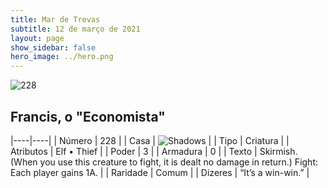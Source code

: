 ```yaml
---
title: Mar de Trevas
subtitle: 12 de março de 2021
layout: page
show_sidebar: false
hero_image: ../hero.png
---
```


![228](https://cdn.keyforgegame.com/media/card_front/pt/496_228_R5WCF2X522H2_pt.png)

## Francis, o "Economista"

|----|----|
| Número | 228 |
| Casa | ![Shadows](https://archonarcana.com/images/thumb/e/ee/Shadows.png/22px-Shadows.png "Sombras") |
| Tipo | Criatura |
| Atributos | Elf • Thief |
| Poder | 3 |
| Armadura | 0 |
| Texto | Skirmish. (When you use this creature to fight, it is dealt no damage in return.)  Fight: Each player gains 1A. |
| Raridade | Comum |
| Dizeres | “It’s a win-win.” |
